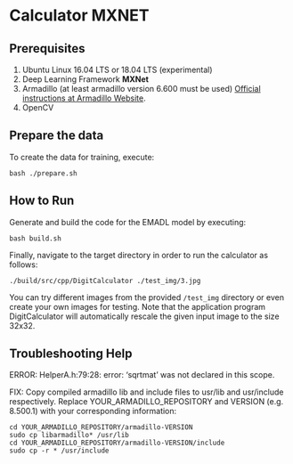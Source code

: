 # Calculator MXNET


## Prerequisites
1. Ubuntu Linux 16.04 LTS or 18.04 LTS (experimental)
2. Deep Learning Framework **MXNet**
3. Armadillo (at least armadillo version 6.600 must be used) [Official instructions at Armadillo Website](http://arma.sourceforge.net/download.html).
4. OpenCV

## Prepare the data

To create the data for training, execute:

```
bash ./prepare.sh
```

## How to Run
Generate and build the code for the EMADL model by executing:

```
bash build.sh
```

Finally, navigate to the target directory in order to run the calculator as follows:
```
./build/src/cpp/DigitCalculator ./test_img/3.jpg
```

You can try different images from the provided `/test_img` directory or even create your own images for testing. Note that the application program DigitCalculator will automatically rescale the given input image to the size 32x32.


## Troubleshooting Help

ERROR: HelperA.h:79:28: error: ‘sqrtmat’ was not declared in this scope.

FIX:
Copy compiled armadillo lib and include files to usr/lib and usr/include respectively. Replace YOUR_ARMADILLO_REPOSITORY and VERSION (e.g. 8.500.1) with your corresponding information:
```
cd YOUR_ARMADILLO_REPOSITORY/armadillo-VERSION
sudo cp libarmadillo* /usr/lib
cd YOUR_ARMADILLO_REPOSITORY/armadillo-VERSION/include
sudo cp -r * /usr/include
